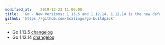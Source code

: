 ```yaml
---
modified_at:	2019-12-23 11:00:00
title:	'Go - New Versions: 1.13.5 and 1.12.14. 1.12.14 is the new default'
github: 'https://github.com/Scalingo/go-buildpack'
---
```


* Go 1.13.5 [changelog](https://golang.org/doc/devel/release.html#go1.13)
* Go 1.12.14 [changelog](https://golang.org/doc/devel/release.html#go1.12)
